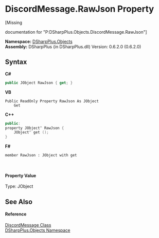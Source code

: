 # DiscordMessage.RawJson Property 
 

\[Missing <summary> documentation for "P:DSharpPlus.Objects.DiscordMessage.RawJson"\]

**Namespace:**&nbsp;<a href="b70db947-75ff-488f-5245-350c6ca1e522">DSharpPlus.Objects</a><br />**Assembly:**&nbsp;DSharpPlus (in DSharpPlus.dll) Version: 0.6.2.0 (0.6.2.0)

## Syntax

**C#**<br />
``` C#
public JObject RawJson { get; }
```

**VB**<br />
``` VB
Public ReadOnly Property RawJson As JObject
	Get
```

**C++**<br />
``` C++
public:
property JObject^ RawJson {
	JObject^ get ();
}
```

**F#**<br />
``` F#
member RawJson : JObject with get

```

<br />

#### Property Value
Type: JObject

## See Also


#### Reference
<a href="624f2cf1-a9bc-96bc-c884-33ba518d0b5d">DiscordMessage Class</a><br /><a href="b70db947-75ff-488f-5245-350c6ca1e522">DSharpPlus.Objects Namespace</a><br />